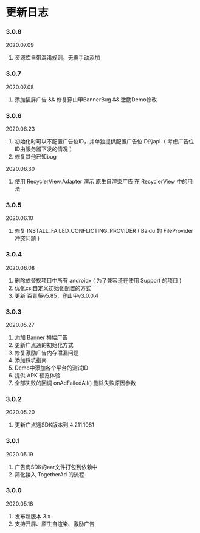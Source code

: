 # 更新日志

### 3.0.8

2020.07.09

1. 资源库自带混淆规则，无需手动添加

### 3.0.7

2020.07.08

1. 添加插屏广告 && 修复穿山甲BannerBug && 激励Demo修改

### 3.0.6

2020.06.23

1. 初始化时可以不配置广告位ID，并单独提供配置广告位ID的api（ 考虑广告位ID由服务器下发的情况 ）
2. 修复其他已知bug

2020.06.30

1. 使用 RecyclerView.Adapter 演示 原生自渲染广告 在 RecyclerView 中的用法

### 3.0.5

2020.06.10

1. 修复 INSTALL_FAILED_CONFLICTING_PROVIDER ( Baidu 的 FileProvider 冲突问题 )

### 3.0.4

2020.06.08

1. 删除或替换项目中所有 androidx ( 为了兼容还在使用 Support 的项目 )
2. 优化csj自定义初始化配置的方式
3. 更新 百青藤v5.85，穿山甲v3.0.0.4

### 3.0.3

2020.05.27

1. 添加 Banner 横幅广告
2. 更新广点通的初始化方式
3. 修复激励广告内存泄漏问题
4. 添加踩坑指南
5. Demo中添加各个平台的测试ID
6. 提供 APK 预览体验
7. 全部失败的回调 onAdFailedAll() 删除失败原因参数

### 3.0.2

2020.05.20

1. 更新广点通SDK版本到 4.211.1081

### 3.0.1

2020.05.19  

1. 广告商SDK的aar文件打包到依赖中
2. 简化接入 TogetherAd 的流程

### 3.0.0

2020.05.18

1. 发布新版本 3.x
2. 支持开屏、原生自渲染、激励广告